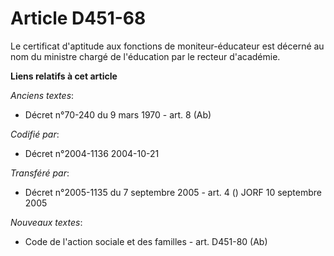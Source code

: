# Article D451-68

Le certificat d'aptitude aux fonctions de moniteur-éducateur est décerné au nom du ministre chargé de l'éducation par le
recteur d'académie.

**Liens relatifs à cet article**

_Anciens textes_:

  - Décret n°70-240 du 9 mars 1970 - art. 8 (Ab)

_Codifié par_:

  - Décret n°2004-1136 2004-10-21

_Transféré par_:

  - Décret n°2005-1135 du 7 septembre 2005 - art. 4 () JORF 10 septembre 2005

_Nouveaux textes_:

  - Code de l'action sociale et des familles - art. D451-80 (Ab)
